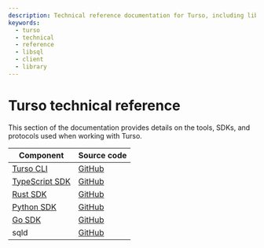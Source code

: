 ```yaml
---
description: Technical reference documentation for Turso, including libSQL client library usage.
keywords:
  - turso
  - technical
  - reference
  - libsql
  - client
  - library
---
```


# Turso technical reference

This section of the documentation provides details on the tools, SDKs, and
protocols used when working with Turso.

| Component | Source code |
| --- | --- |
| [Turso CLI] | [GitHub](https://github.com/chiselstrike/turso-cli/) |
| [TypeScript SDK] | [GitHub](https://github.com/libsql/libsql-client-ts/) |
| [Rust SDK] | [GitHub](https://github.com/libsql/libsql-client-rs/) |
| [Python SDK] | [GitHub](https://github.com/libsql/libsql-client-py/) |
| [Go SDK] | [GitHub](https://github.com/libsql/libsql-client-go/) |
| sqld | [GitHub](https://github.com/libsql/sqld/) |


[Turso CLI]: turso-cli
[TypeScript SDK]: client-access/javascript-typescript-sdk
[Rust SDK]: client-access/rust-sdk
[Python SDK]: client-access/python-sdk
[Go SDK]: client-access/go-sdk
